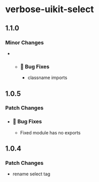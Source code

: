 # verbose-uikit-select

## 1.1.0

### Minor Changes

- - ### 🐛 Bug Fixes
    - classname imports

## 1.0.5

### Patch Changes

- ### 🐛 Bug Fixes
  - Fixed module has no exports

## 1.0.4

### Patch Changes

- rename select tag
